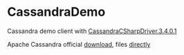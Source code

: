 # CassandraDemo
Cassandra demo client with [CassandraCSharpDriver.3.4.0.1](http://github.com/datastax/csharp-driver)

Apache Cassandra official [download](http://cassandra.apache.org/download/), files [directly](http://www.apache.org/dist/cassandra/)
